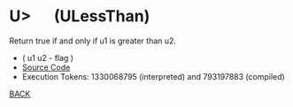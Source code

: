 # U&gt; &emsp; (ULessThan)
Return true if and only if u1 is greater than u2.
* ( u1 u2 - flag )
* [Source Code](../words/core_ext/ULessThan.cs)
* Execution Tokens: 1330068795 (interpreted) and 793197883 (compiled)


[BACK](builtins.md#ULessThan)
